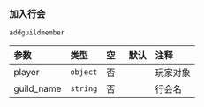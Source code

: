 ### 加入行会
`addguildmember`

| 参数       | 类型     | 空   | 默认 | 注释     |
| :--------- | :------- | :--- | :--- | :------- |
| player     | `object` | 否   |      | 玩家对象 |
| guild_name | `string` | 否   |      | 行会名   |

